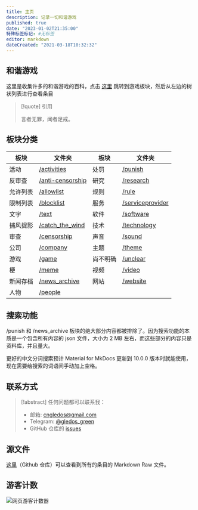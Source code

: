 ```yaml
---
title: 主页
description: 记录一切和谐游戏
published: true
date: "2023-01-02T21:35:00"
特殊标签标记: #无标签
editor: markdown
dateCreated: "2021-03-18T10:32:32"
---
```


## 和谐游戏

这里是收集许多的和谐游戏的百科，点击 [这里][/game] 跳转到游戏板块，然后从左边的树状列表进行查看条目

<!--
如果需要搜索，可以进入 Github 仓库进行搜索，因为 Mkdocs 内建的搜索功能不适合过大的文档，所以 Mkdocs 搜索功能已关闭。
-->

> [!quote] 引用
>
> 言者无罪，闻者足戒。

## 板块分类

| 板块     | 文件夹                  | 板块     | 文件夹               |
| -------- | ----------------------- | -------- | -------------------- |
| 活动     | [/activities][]         | 处罚     | [/punish][]          |
| 反审查   | [/anti-censorship][/ac] | 研究     | [/research][]        |
| 允许列表 | [/allowlist][]          | 规则     | [/rule][]            |
| 限制列表 | [/blocklist][]          | 服务     | [/serviceprovider][] |
| 文字     | [/text][]               | 软件     | [/software][]        |
| 捕风捉影 | [/catch_the_wind][]     | 技术     | [/technology][]      |
| 审查     | [/censorship][]         | 声音     | [/sound][]           |
| 公司     | [/company][]            | 主题     | [/theme][]           |
| 游戏     | [/game][]               | 尚不明确 | [/unclear][]         |
| 梗       | [/meme][]               | 视频     | [/video][]           |
| 新闻存档 | [/news_archive][]       | 网站     | [/website][]         |
| 人物     | [/people][]             |          |                      |

[/ac]: /anti-censorship/index.md
[/activities]: /activities/index.md
[/allowlist]: /allowlist/index.md
[/blocklist]: /blocklist/index.md
[/catch_the_wind]: /catch_the_wind/index.md
[/censorship]: /censorship/index.md
[/company]: /company/index.md
[/game]: /game/index.md
[/meme]: /meme/index.md
[/news_archive]: /news_archive/index.md
[/people]: /people/index.md
[/punish]: /punish/index.md
[/research]: /research/index.md
[/rule]: /rule/index.md
[/serviceprovider]: /serviceprovider/index.md
[/software]: /software/index.md
[/sound]: /sound/index.md
[/technology]: /technology/index.md
[/text]: /text/index.md
[/theme]: /theme/index.md
[/unclear]: /unclear/index.md
[/video]: /video/index.md
[/website]: /website/index.md

## 搜索功能

/punish 和 /news_archive 板块的绝大部分内容都被排除了。因为搜索功能的本质是一个包含所有内容的 json 文件，大小为 2 MB 左右，而这些部分的内容只是资料库，并且量大。

更好的中文分词搜索预计 Material for MkDocs 更新到 10.0.0 版本时就能使用，现在需要给搜索的词语间手动加上空格。

## 联系方式

> [!abstract] 任何问题都可以联系我：
> 
> +   邮箱: cngledos@gmail.com
> +   Telegram: [@gledos_green](https://t.me/gledos_green)
> +   GitHub 仓库的 [issues](https://github.com/gledos/ggame/issues)

## 源文件

[这里](https://github.com/gledos/ggame)（Github 仓库）可以查看到所有的条目的 Markdown Raw 文件。

## 游客计数

![网页游客计数器](https://count.getloli.com/get/@:ggame)

<!--

## 此 Wiki 的技术问题

由于对 mkdocs 不过熟悉，所以有一些条目会有问题，比如:

+ PDF 文件似乎不被 mkdocs 支持，无法被输出到 GitHub pages
+ TLS 已失效，正在修复

-->
